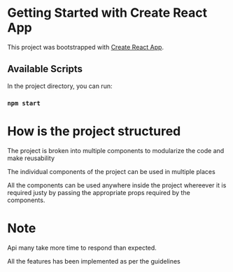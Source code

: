# Getting Started with Create React App

This project was bootstrapped with [Create React App](https://github.com/facebook/create-react-app).

## Available Scripts

In the project directory, you can run:

### `npm start`

# How is the project structured

The project is broken into multiple components to modularize the code and make reusability

The individual components of the project can be used in multiple places

All the components can be used anywhere inside the project whereever it is required justy by passing the appropriate props required by the components.

# Note

Api many take more time to respond than expected.

All the features has been implemented as per the guidelines
